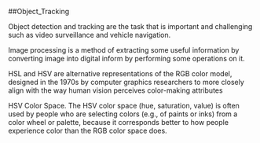 ##Object_Tracking

Object detection and tracking are the task that is important and challenging such as video surveillance and vehicle navigation.

Image processing is a method of extracting some useful information by converting image into digital inform by performing some operations on it. 


HSL and HSV are alternative representations of the RGB color model, designed in the 1970s by computer graphics researchers to more closely align with the way human vision perceives color-making attributes

HSV Color Space. The HSV color space (hue, saturation, value) is often used by people who are selecting colors (e.g., of paints or inks) from a color wheel or palette, because it corresponds better to how people experience color than the RGB color space does.
